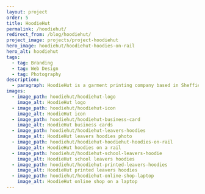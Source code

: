 ```yaml
---
layout: project
order: 5
title: HoodieHut
permalink: /hoodiehut/
redirect_from: /blog/hoodiehut/
project_image: projects/project-hoodiehut
hero_image: hoodiehut/hoodiehut-hoodies-on-rail
hero_alt: hoodiehut
tags:
  - tag: Branding
  - tag: Web Design
  - tag: Photography
description:
  - paragraph: HoodieHut is a garment printing company based in Sheffield who specialise in personalised hoodies for schools, colleges, and universities. Focusing primarily on producing <a class="link-body" href="https://hoodiehut.co.uk/ski-hoodies">ski trip hoodies</a> and <a class="link-body" href="https://hoodiehut.co.uk/leavers-hoodies">leavers hoodies</a>.
images:
  - image_path: hoodiehut/hoodiehut-logo
    image_alt: HoodieHut logo
  - image_path: hoodiehut/hoodiehut-icon
    image_alt: HoodieHut icon
  - image_path: hoodiehut/hoodiehut-business-card
    image_alt: HoodieHut business cards
  - image_path: hoodiehut/hoodiehut-leavers-hoodies
    image_alt: HoodieHut leavers hoodies photo
  - image_path: hoodiehut/hoodiehut-hoodiehut-hoodies-on-rail
    image_alt: HoodieHut hoodies on a rail
  - image_path: hoodiehut/hoodiehut-school-leavers-hoodie
    image_alt: HoodieHut school leavers hoodies
  - image_path: hoodiehut/hoodiehut-printed-leavers-hoodies
    image_alt: HoodieHut printed leavers hoodies
  - image_path: hoodiehut/hoodiehut-online-shop-laptop
    image_alt: HoodieHut online shop on a laptop
---
```

